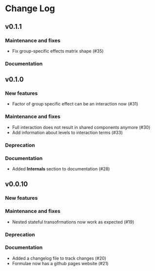 # Change Log

## v0.1.1

### Maintenance and fixes

* Fix group-specific effects matrix shape (#35)

### Documentation

## v0.1.0

### New features

* Factor of group specific effect can be an interaction now (#31)

### Maintenance and fixes

* Full interaction does not result in shared components anymore (#30)
* Add information about levels to interaction terms (#33)

### Deprecation

### Documentation

* Added **Internals** section to documentation (#28)

## v0.0.10

### New features

### Maintenance and fixes

* Nested stateful transofrmations now work as expected (#19)

### Deprecation

### Documentation

* Added a changelog file to track changes (#20)
* Formulae now has a github pages website (#21)
